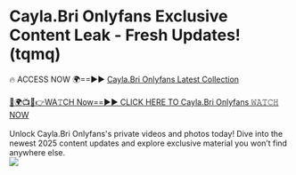 # Cayla.Bri Onlyfans Exclusive Content Leak - Fresh Updates! (tqmq)

🔥 ACCESS NOW 🌍==►► <a href="https://tinyurl.com/kvy9nzfs" rel="nofollow">Cayla.Bri Onlyfans Latest Collection</a>
<br><br>
[🔴🌍📺📱👉WA𝚃CH Now==►► CLICK HERE TO Cayla.Bri Onlyfans 𝚆𝙰𝚃𝙲𝙷 NOW](https://tinyurl.com/kvy9nzfs)
<br><br>
Unlock Cayla.Bri Onlyfans's private videos and photos today! Dive into the newest 2025 content updates and explore exclusive material you won’t find anywhere else.
<br>
<a href="https://tinyurl.com/kvy9nzfs" rel="nofollow" data-target="animated-image.originalLink"><img src="https://camo.githubusercontent.com/8a4f000d20f83aca3bf7ec5f350d767afa0574a8a352519fd8cfa583a6f93a33/68747470733a2f2f692e696d6775722e636f6d2f644a486b345a712e676966" data-canonical-src="https://i.imgur.com/dJHk4Zq.gif" style="max-width: 100%; display: inline-block;" data-target="animated-image.originalImage"></a>
<br>
